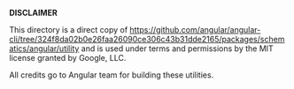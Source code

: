 **DISCLAIMER**

This directory is a direct copy of https://github.com/angular/angular-cli/tree/324f8da02b0e26faa26090ce306c43b31dde2165/packages/schematics/angular/utility and is used under terms and permissions by the MIT license granted by Google, LLC.

All credits go to Angular team for building these utilities.
